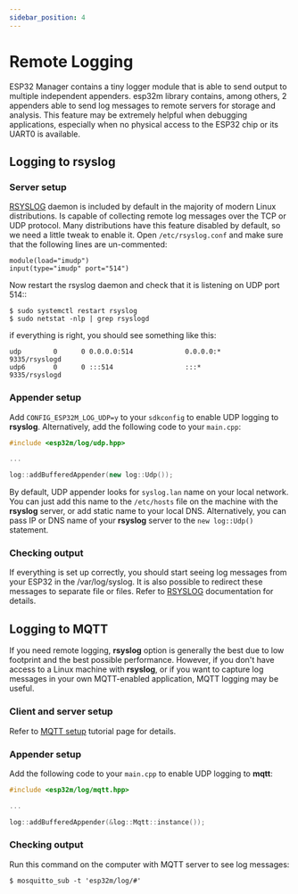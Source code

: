 ```yaml
---
sidebar_position: 4
---
```


# Remote Logging

ESP32 Manager contains a tiny logger module that is able to send output to multiple independent appenders. esp32m library contains, among others, 2 appenders able to send log messages to remote servers for storage and analysis. This feature may be extremely helpful when debugging applications, especially when no physical access to the ESP32 chip or its UART0 is available.

## Logging to **rsyslog**

### Server setup
[RSYSLOG](//www.rsyslog.com/) daemon is included by default in the majority of modern Linux distributions. Is capable of collecting remote log messages over the TCP or UDP protocol. Many distributions have this feature disabled by default, so we need a little tweak to enable it. Open `/etc/rsyslog.conf` and make sure that the following lines are un-commented:

```
module(load="imudp")
input(type="imudp" port="514")
```
Now restart the rsyslog daemon and check that it is listening on UDP port 514::
```shell
$ sudo systemctl restart rsyslog
$ sudo netstat -nlp | grep rsyslogd
```

if everything is right, you should see something like this:
```
udp        0      0 0.0.0.0:514             0.0.0.0:*                           9335/rsyslogd
udp6       0      0 :::514                  :::*                                9335/rsyslogd
```

### Appender setup

Add `CONFIG_ESP32M_LOG_UDP=y` to your `sdkconfig` to enable UDP logging to **rsyslog**.
Alternatively, add the following code to your `main.cpp`:

```cpp
#include <esp32m/log/udp.hpp>

...

log::addBufferedAppender(new log::Udp());
```

By default, UDP appender looks for `syslog.lan` name on your local network. You can just add this name to the `/etc/hosts` file on the machine with the **rsyslog** server, or add static name to your local DNS. Alternatively, you can pass IP or DNS name of your **rsyslog** server to the `new log::Udp()` statement. 

### Checking output
If everything is set up correctly, you should start seeing log messages from your ESP32 in the /var/log/syslog. It is also possible to redirect these messages to separate file or files. Refer to [RSYSLOG](//www.rsyslog.com/) documentation for details.

## Logging to MQTT
If you need remote logging, **rsyslog** option is generally the best due to low footprint and the best possible performance. However, if you don't have access to a Linux machine with **rsyslog**, or if you want to capture log messages in your own MQTT-enabled application, MQTT logging may be useful.

### Client and server setup

Refer to [MQTT setup](/docs/tutorial/mqtt) tutorial page for details.

### Appender setup

Add the following code to your `main.cpp` to enable UDP logging to **mqtt**:

```cpp
#include <esp32m/log/mqtt.hpp>

...

log::addBufferedAppender(&log::Mqtt::instance());
```

### Checking output

Run this command on the computer with MQTT server to see log messages:

```shell
$ mosquitto_sub -t 'esp32m/log/#'
```